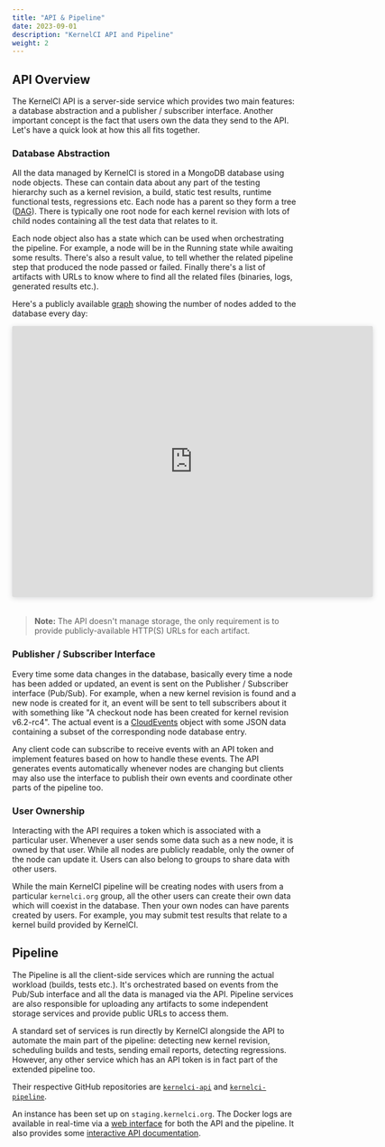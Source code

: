 ```yaml
---
title: "API & Pipeline"
date: 2023-09-01
description: "KernelCI API and Pipeline"
weight: 2
---
```


## API Overview

The KernelCI API is a server-side service which provides two main features: a
database abstraction and a publisher / subscriber interface.  Another important
concept is the fact that users own the data they send to the API.  Let's have a
quick look at how this all fits together.

### Database Abstraction

All the data managed by KernelCI is stored in a MongoDB database using node
objects.  These can contain data about any part of the testing hierarchy such
as a kernel revision, a build, static test results, runtime functional tests,
regressions etc.  Each node has a parent so they form a tree
([DAG](https://en.wikipedia.org/wiki/Directed_acyclic_graph)).  There is
typically one root node for each kernel revision with lots of child nodes
containing all the test data that relates to it.

Each node object also has a state which can be used when orchestrating the
pipeline.  For example, a node will be in the Running state while awaiting some
results.  There's also a result value, to tell whether the related pipeline
step that produced the node passed or failed.  Finally there's a list of
artifacts with URLs to know where to find all the related files (binaries,
logs, generated results etc.).

Here's a publicly available
[graph](https://charts.mongodb.com/charts-kernelci-api-staging-otxuy/public/dashboards/5b52c3c6-81bb-4658-a5f3-8ebd2e980436#)
showing the number of nodes added to the database every day:

<div style="padding: 0 0 20px 0"><iframe style="background: #FFFFFF;border: none;border-radius: 2px;box-shadow: 0 2px 10px 0 rgba(70, 76, 79, .2);" width="640" height="480" src="https://charts.mongodb.com/charts-kernelci-api-staging-otxuy/embed/charts?id=64c9fa16-ba81-40e9-8cd7-cd56fb88fbf3&maxDataAge=3600&theme=light&autoRefresh=true"></iframe></div>

> **Note:** The API doesn't manage storage, the only requirement is to provide
> publicly-available HTTP(S) URLs for each artifact.

### Publisher / Subscriber Interface

Every time some data changes in the database, basically every time a node
has been added or updated, an event is sent on the Publisher / Subscriber
interface (Pub/Sub).  For example, when a new kernel revision is found and a
new node is created for it, an event will be sent to tell subscribers about it
with something like "A checkout node has been created for kernel revision
v6.2-rc4".  The actual event is a [CloudEvents](https://cloudevents.io) object
with some JSON data containing a subset of the corresponding node database
entry.

Any client code can subscribe to receive events with an API token and implement
features based on how to handle these events.  The API generates events
automatically whenever nodes are changing but clients may also use the
interface to publish their own events and coordinate other parts of the
pipeline too.

### User Ownership

Interacting with the API requires a token which is associated with a particular
user.  Whenever a user sends some data such as a new node, it is owned by that
user.  While all nodes are publicly readable, only the owner of the node can
update it.  Users can also belong to groups to share data with other users.

While the main KernelCI pipeline will be creating nodes with users from a
particular `kernelci.org` group, all the other users can create their own data
which will coexist in the database.  Then your own nodes can have parents
created by users.  For example, you may submit test results that relate to a
kernel build provided by KernelCI.

## Pipeline

The Pipeline is all the client-side services which are running the actual
workload (builds, tests etc.).  It's orchestrated based on events from the
Pub/Sub interface and all the data is managed via the API.  Pipeline services
are also responsible for uploading any artifacts to some independent storage
services and provide public URLs to access them.

A standard set of services is run directly by KernelCI alongside the API to
automate the main part of the pipeline: detecting new kernel revision,
scheduling builds and tests, sending email reports, detecting regressions.
However, any other service which has an API token is in fact part of the
extended pipeline too.

Their respective GitHub repositories are
[`kernelci-api`](https://github.com/kernelci/kernelci-api.git) and
[`kernelci-pipeline`](https://github.com/kernelci/kernelci-pipeline.git).

An instance has been set up on `staging.kernelci.org`.  The Docker logs are
available in real-time via a [web
interface](https://staging.kernelci.org:9088/) for both the API and the
pipeline.  It also provides some [interactive API
documentation](https://staging.kernelci.org:9000/latest/docs).
